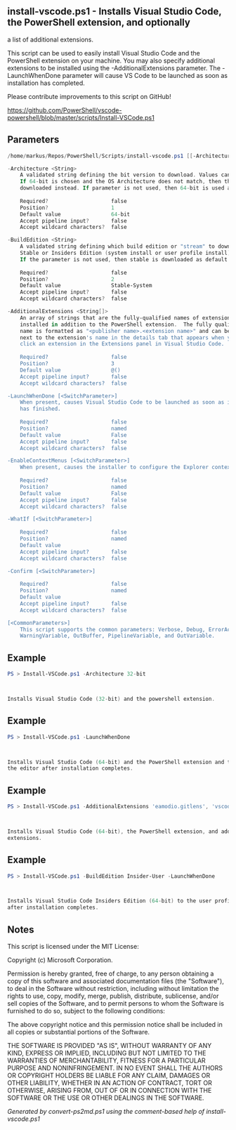 ## install-vscode.ps1 - Installs Visual Studio Code, the PowerShell extension, and optionally
a list of additional extensions.

This script can be used to easily install Visual Studio Code and the
PowerShell extension on your machine.  You may also specify additional
extensions to be installed using the -AdditionalExtensions parameter.
The -LaunchWhenDone parameter will cause VS Code to be launched as
soon as installation has completed.

Please contribute improvements to this script on GitHub!

https://github.com/PowerShell/vscode-powershell/blob/master/scripts/Install-VSCode.ps1

## Parameters
```powershell
/home/markus/Repos/PowerShell/Scripts/install-vscode.ps1 [[-Architecture] <String>] [[-BuildEdition] <String>] [[-AdditionalExtensions] <String[]>] [-LaunchWhenDone] [-EnableContextMenus] [-WhatIf] [-Confirm] [<CommonParameters>]

-Architecture <String>
    A validated string defining the bit version to download. Values can be either 64-bit or 32-bit.
    If 64-bit is chosen and the OS Architecture does not match, then the 32-bit build will be
    downloaded instead. If parameter is not used, then 64-bit is used as default.
    
    Required?                    false
    Position?                    1
    Default value                64-bit
    Accept pipeline input?       false
    Accept wildcard characters?  false

-BuildEdition <String>
    A validated string defining which build edition or "stream" to download:
    Stable or Insiders Edition (system install or user profile install).
    If the parameter is not used, then stable is downloaded as default.
    
    Required?                    false
    Position?                    2
    Default value                Stable-System
    Accept pipeline input?       false
    Accept wildcard characters?  false

-AdditionalExtensions <String[]>
    An array of strings that are the fully-qualified names of extensions to be
    installed in addition to the PowerShell extension.  The fully qualified
    name is formatted as "<publisher name>.<extension name>" and can be found
    next to the extension's name in the details tab that appears when you
    click an extension in the Extensions panel in Visual Studio Code.
    
    Required?                    false
    Position?                    3
    Default value                @()
    Accept pipeline input?       false
    Accept wildcard characters?  false

-LaunchWhenDone [<SwitchParameter>]
    When present, causes Visual Studio Code to be launched as soon as installation
    has finished.
    
    Required?                    false
    Position?                    named
    Default value                False
    Accept pipeline input?       false
    Accept wildcard characters?  false

-EnableContextMenus [<SwitchParameter>]
    When present, causes the installer to configure the Explorer context menus
    
    Required?                    false
    Position?                    named
    Default value                False
    Accept pipeline input?       false
    Accept wildcard characters?  false

-WhatIf [<SwitchParameter>]
    
    Required?                    false
    Position?                    named
    Default value                
    Accept pipeline input?       false
    Accept wildcard characters?  false

-Confirm [<SwitchParameter>]
    
    Required?                    false
    Position?                    named
    Default value                
    Accept pipeline input?       false
    Accept wildcard characters?  false

[<CommonParameters>]
    This script supports the common parameters: Verbose, Debug, ErrorAction, ErrorVariable, WarningAction, 
    WarningVariable, OutBuffer, PipelineVariable, and OutVariable.
```

## Example
```powershell
PS > Install-VSCode.ps1 -Architecture 32-bit



Installs Visual Studio Code (32-bit) and the powershell extension.

```

## Example
```powershell
PS > Install-VSCode.ps1 -LaunchWhenDone



Installs Visual Studio Code (64-bit) and the PowerShell extension and then launches
the editor after installation completes.

```

## Example
```powershell
PS > Install-VSCode.ps1 -AdditionalExtensions 'eamodio.gitlens', 'vscodevim.vim'



Installs Visual Studio Code (64-bit), the PowerShell extension, and additional
extensions.

```

## Example
```powershell
PS > Install-VSCode.ps1 -BuildEdition Insider-User -LaunchWhenDone



Installs Visual Studio Code Insiders Edition (64-bit) to the user profile and then launches the editor
after installation completes.

```

## Notes
This script is licensed under the MIT License:

Copyright (c) Microsoft Corporation.

Permission is hereby granted, free of charge, to any person obtaining a copy
of this software and associated documentation files (the "Software"), to deal
in the Software without restriction, including without limitation the rights
to use, copy, modify, merge, publish, distribute, sublicense, and/or sell
copies of the Software, and to permit persons to whom the Software is
furnished to do so, subject to the following conditions:

The above copyright notice and this permission notice shall be included in all
copies or substantial portions of the Software.

THE SOFTWARE IS PROVIDED "AS IS", WITHOUT WARRANTY OF ANY KIND, EXPRESS OR
IMPLIED, INCLUDING BUT NOT LIMITED TO THE WARRANTIES OF MERCHANTABILITY,
FITNESS FOR A PARTICULAR PURPOSE AND NONINFRINGEMENT. IN NO EVENT SHALL THE
AUTHORS OR COPYRIGHT HOLDERS BE LIABLE FOR ANY CLAIM, DAMAGES OR OTHER
LIABILITY, WHETHER IN AN ACTION OF CONTRACT, TORT OR OTHERWISE, ARISING FROM,
OUT OF OR IN CONNECTION WITH THE SOFTWARE OR THE USE OR OTHER DEALINGS IN THE
SOFTWARE.

*Generated by convert-ps2md.ps1 using the comment-based help of install-vscode.ps1*
